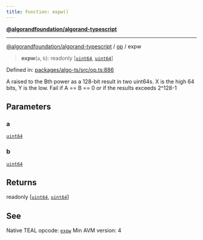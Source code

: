 ```yaml
---
title: Function: expw()
---
```


[**@algorandfoundation/algorand-typescript**](../../README)

***

[@algorandfoundation/algorand-typescript](../../README) / [op](../README) / expw



> **expw**(`a`, `b`): readonly \[[`uint64`](../../index/type-aliases/uint64), [`uint64`](../../index/type-aliases/uint64)\]

Defined in: [packages/algo-ts/src/op.ts:886](https://github.com/algorandfoundation/puya-ts/blob/main/packages/algo-ts/src/op.ts#L886)

A raised to the Bth power as a 128-bit result in two uint64s. X is the high 64 bits, Y is the low. Fail if A == B == 0 or if the results exceeds 2^128-1

## Parameters

### a

[`uint64`](../../index/type-aliases/uint64)

### b

[`uint64`](../../index/type-aliases/uint64)

## Returns

readonly \[[`uint64`](../../index/type-aliases/uint64), [`uint64`](../../index/type-aliases/uint64)\]

## See

Native TEAL opcode: [`expw`](https://developer.algorand.org/docs/get-details/dapps/avm/teal/opcodes/v10/#expw)
Min AVM version: 4